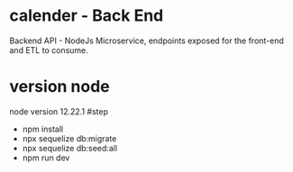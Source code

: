 # calender - Back End
Backend API - NodeJs Microservice, endpoints exposed for the front-end and ETL to consume.
# version node
node version 12.22.1
#step
- npm install
- npx sequelize db:migrate 
- npx sequelize db:seed:all 
- npm run dev